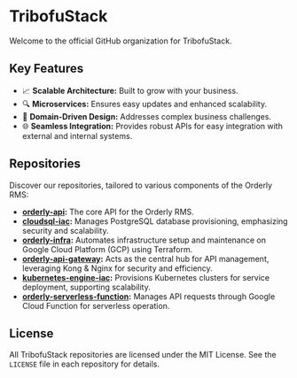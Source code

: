 # TribofuStack

Welcome to the official GitHub organization for TribofuStack.

## Key Features

- 📈 **Scalable Architecture:** Built to grow with your business.
- 🔍 **Microservices:** Ensures easy updates and enhanced scalability.
- 🧩 **Domain-Driven Design:** Addresses complex business challenges.
- 🌐 **Seamless Integration:** Provides robust APIs for easy integration with external and internal systems.

## Repositories

Discover our repositories, tailored to various components of the Orderly RMS:

- **[orderly-api](https://github.com/tribofustack/orderly-api):** The core API for the Orderly RMS.
- **[cloudsql-iac](https://github.com/tribofustack/cloudsql-iac):** Manages PostgreSQL database provisioning, emphasizing security and scalability.
- **[orderly-infra](https://github.com/tribofustack/orderly-infra):** Automates infrastructure setup and maintenance on Google Cloud Platform (GCP) using Terraform.
- **[orderly-api-gateway](https://github.com/tribofustack/orderly-api-gateway):** Acts as the central hub for API management, leveraging Kong & Nginx for security and efficiency.
- **[kubernetes-engine-iac](https://github.com/tribofustack/kubernetes-engine-iac):** Provisions Kubernetes clusters for service deployment, supporting scalability.
- **[orderly-serverless-function](https://github.com/tribofustack/orderly-serverless-function):** Manages API requests through Google Cloud Function for serverless operation.

## License

All TribofuStack repositories are licensed under the MIT License. See the `LICENSE` file in each repository for details.
